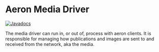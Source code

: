 Aeron Media Driver
===

[![Javadocs](http://www.javadoc.io/badge/io.aeron/aeron-all.svg)](http://www.javadoc.io/doc/io.aeron/aeron-all)

The media driver can run in, or out of, process with aeron clients. It is responsible for managing how publications and images are sent to and received from the network, aka the media.
